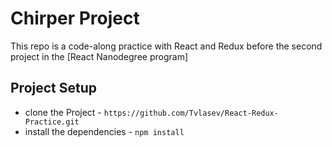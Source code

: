# Chirper Project

This repo is a code-along practice with React and Redux before the second project in the [React Nanodegree program]

## Project Setup

* clone the Project - `https://github.com/Tvlasev/React-Redux-Practice.git`
* install the dependencies - `npm install`

